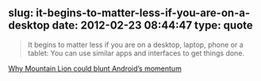 slug: it-begins-to-matter-less-if-you-are-on-a-desktop
date: 2012-02-23 08:44:47
type: quote
---

> It begins to matter less if you are on a desktop, laptop, phone or a tablet: You can use similar apps and interfaces to get things done.

[Why Mountain Lion could blunt Android’s momentum](http://gigaom.com/mobile/why-mountain-lion-could-blunt-androids-momentum/)
